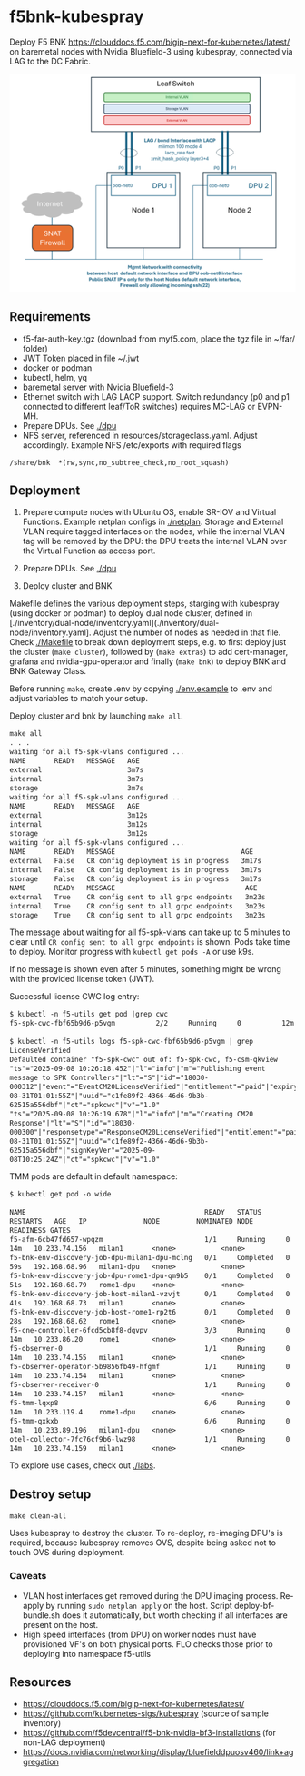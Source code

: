 # f5bnk-kubespray

Deploy F5 BNK https://clouddocs.f5.com/bigip-next-for-kubernetes/latest/
on baremetal nodes
with Nvidia Bluefield-3 using kubespray, connected via LAG to the DC Fabric.

![Dual node lab setup](./two-node-lab-setup.jpg)

## Requirements

- f5-far-auth-key.tgz (download from myf5.com, place the tgz file in ~/far/ folder)
- JWT Token placed in file ~/.jwt
- docker or podman
- kubectl, helm, yq
- baremetal server with Nvidia Bluefield-3
- Ethernet switch with LAG LACP support. Switch redundancy (p0 and p1 connected to different leaf/ToR switches) requires
MC-LAG or EVPN-MH.
- Prepare DPUs. See [./dpu](./dpu)
- NFS server, referenced in resources/storageclass.yaml. Adjust accordingly. Example NFS /etc/exports with required flags

```
/share/bnk  *(rw,sync,no_subtree_check,no_root_squash)
```

## Deployment

1. Prepare compute nodes with Ubuntu OS, enable SR-IOV and Virtual Functions. Example netplan configs in [./netplan](./netplan). Storage and External VLAN require tagged interfaces on the nodes, while the internal VLAN tag will be removed by the DPU: the DPU treats the internal VLAN over the Virtual Function as access port.

2. Prepare DPUs. See [./dpu](./dpu)

3. Deploy cluster and BNK

Makefile defines the various deployment steps, starging with kubespray (using docker or podman) to deploy dual node 
cluster, defined in [./inventory/dual-node/inventory.yaml](./inventory/dual-node/inventory.yaml]. Adjust the number of
nodes as needed in that file. Check [./Makefile](./Makefile) to break down deployment steps, e.g. to first deploy
just the cluster (`make cluster`), followed by (`make extras`) to add cert-manager, grafana and nvidia-gpu-operator and
finally (`make bnk`) to deploy BNK and BNK Gateway Class. 

Before running `make`, create .env by copying [./env.example](./env.example) to .env and adjust variables to match
your setup.

Deploy cluster and bnk by launching `make all`. 

```
make all
. . .
waiting for all f5-spk-vlans configured ...
NAME       READY   MESSAGE   AGE
external                     3m7s
internal                     3m7s
storage                      3m7s
waiting for all f5-spk-vlans configured ...
NAME       READY   MESSAGE   AGE
external                     3m12s
internal                     3m12s
storage                      3m12s
waiting for all f5-spk-vlans configured ...
NAME       READY   MESSAGE                               AGE
external   False   CR config deployment is in progress   3m17s
internal   False   CR config deployment is in progress   3m17s
storage    False   CR config deployment is in progress   3m17s
NAME       READY   MESSAGE                                AGE
external   True    CR config sent to all grpc endpoints   3m23s
internal   True    CR config sent to all grpc endpoints   3m23s
storage    True    CR config sent to all grpc endpoints   3m23s
```

The message about waiting for all f5-spk-vlans can take up to 5 minutes to clear until `CR config sent to all
grpc endpoints` is shown. Pods take time to deploy. Monitor progress with `kubectl get pods -A` or use k9s.

If no message is shown even after 5 minutes, something might be wrong with the provided license token (JWT).

Successful license CWC log entry:

```
$ kubectl -n f5-utils get pod |grep cwc
f5-spk-cwc-fbf65b9d6-p5vgm          2/2     Running     0          12m

$ kubectl -n f5-utils logs f5-spk-cwc-fbf65b9d6-p5vgm | grep LicenseVerified
Defaulted container "f5-spk-cwc" out of: f5-spk-cwc, f5-csm-qkview
"ts"="2025-09-08 10:26:18.452"|"l"="info"|"m"="Publishing event message to SPK Controllers"|"lt"="S"|"id"="18030-000312"|"event"="EventCM20LicenseVerified"|"entitlement"="paid"|"expiry"="2026-08-31T01:01:55Z"|"uuid"="c1fe89f2-4366-46d6-9b3b-62515a556dbf"|"ct"="spkcwc"|"v"="1.0"
"ts"="2025-09-08 10:26:19.678"|"l"="info"|"m"="Creating CM20 Response"|"lt"="S"|"id"="18030-000300"|"responsetype"="ResponseCM20LicenseVerified"|"entitlement"="paid"|"expiry"="2026-08-31T01:01:55Z"|"uuid"="c1fe89f2-4366-46d6-9b3b-62515a556dbf"|"signKeyVer"="2025-09-08T10:25:24Z"|"ct"="spkcwc"|"v"="1.0"
```

TMM pods are default in default namespace:

```
$ kubectl get pod -o wide

NAME                                            READY   STATUS      RESTARTS   AGE   IP              NODE         NOMINATED NODE   READINESS GATES
f5-afm-6cb47fd657-wpqzm                         1/1     Running     0          14m   10.233.74.156   milan1       <none>           <none>
f5-bnk-env-discovery-job-dpu-milan1-dpu-mclng   0/1     Completed   0          59s   192.168.68.96   milan1-dpu   <none>           <none>
f5-bnk-env-discovery-job-dpu-rome1-dpu-qm9b5    0/1     Completed   0          51s   192.168.68.79   rome1-dpu    <none>           <none>
f5-bnk-env-discovery-job-host-milan1-vzvjt      0/1     Completed   0          41s   192.168.68.73   milan1       <none>           <none>
f5-bnk-env-discovery-job-host-rome1-rp2t6       0/1     Completed   0          28s   192.168.68.62   rome1        <none>           <none>
f5-cne-controller-6fcd5cb8f8-dqvpv              3/3     Running     0          14m   10.233.86.20    rome1        <none>           <none>
f5-observer-0                                   1/1     Running     0          14m   10.233.74.155   milan1       <none>           <none>
f5-observer-operator-5b9856fb49-hfgmf           1/1     Running     0          14m   10.233.74.154   milan1       <none>           <none>
f5-observer-receiver-0                          1/1     Running     0          14m   10.233.74.157   milan1       <none>           <none>
f5-tmm-lqxp8                                    6/6     Running     0          14m   10.233.119.4    rome1-dpu    <none>           <none>
f5-tmm-qxkxb                                    6/6     Running     0          14m   10.233.89.196   milan1-dpu   <none>           <none>
otel-collector-7fc76cf9b6-lwz98                 1/1     Running     0          14m   10.233.74.159   milan1       <none>           <none>
```

To explore use cases, check out [./labs](./labs). 


## Destroy setup

```
make clean-all
```

Uses kubespray to destroy the cluster. To re-deploy, re-imaging DPU's is required, because kubespray removes OVS, despite being asked not to touch OVS 
during deployment.


### Caveats

- VLAN host interfaces get removed during the DPU imaging process. Re-apply by running `sudo netplan apply` on the 
host. Script deploy-bf-bundle.sh does it automatically, but worth checking if all interfaces are present on the host.
- High speed interfaces (from DPU) on worker nodes must have provisioned VF's on both physical ports. FLO checks those
prior to deploying into namespace f5-utils

## Resources

- https://clouddocs.f5.com/bigip-next-for-kubernetes/latest/
- https://github.com/kubernetes-sigs/kubespray (source of sample inventory)
- https://github.com/f5devcentral/f5-bnk-nvidia-bf3-installations (for non-LAG deployment)
- https://docs.nvidia.com/networking/display/bluefielddpuosv460/link+aggregation
